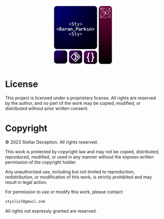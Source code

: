 <div align="center">

  <img src="StyLogo.png" alt="logo" width="200" height="auto" />

</div>

# License

This project is licensed under a proprietary license. All rights are reserved by the author, and no part of the work may be copied, modified, or distributed without prior written consent.

# Copyright

© 2023 Stellar Deception. All rights reserved. 

This work is protected by copyright law and may not be copied, distributed, reproduced, modified, or used in any manner without the express written permission of the copyright holder.

Any unauthorized use, including but not limited to reproduction, redistribution, or modification of this work, is strictly prohibited and may result in legal action.

For permission to use or modify this work, please contact:

```bash
styslix7@gmail.com
```

All rights not expressly granted are reserved.
